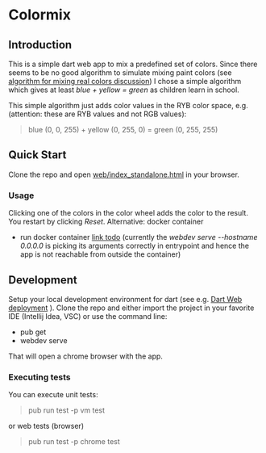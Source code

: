 # Colormix

## Introduction
This is a simple dart web app to mix a predefined set of colors.
Since there seems to be no good algorithm to simulate mixing paint colors (see [algorithm for mixing real colors discussion](https://stackoverflow.com/questions/1351442/is-there-an-algorithm-for-color-mixing-that-works-like-mixing-real-colors)) I chose a simple algorithm which gives at least *blue + yellow = green* as children learn in school.

This simple algorithm just adds color values in the RYB color space, e.g. (attention: these are RYB values and not RGB values):
>   blue (0, 0, 255) + yellow (0, 255, 0) = green (0, 255, 255)

## Quick Start
Clone the repo and open [web/index_standalone.html](https://github.com/tobias-gaenzler/colormix/blob/main/web/index_standalone.html)
in your browser.

### Usage
Clicking one of the colors in the color wheel adds the color to the result.
You restart by clicking *Reset*.
Alternative: docker container
* run docker container [link todo]() (currently the *webdev serve --hostname 0.0.0.0* is picking its arguments correctly in entrypoint and hence the app is not reachable from outside the container)

## Development
Setup your local development environment for dart (see e.g. [Dart Web deployment](https://dart.dev/web/deployment) ).
Clone the repo and either import the project in your favorite IDE (Intellij Idea, VSC) or use the command line:
* pub get
* webdev serve 

That will open a chrome browser with the app.

### Executing tests
You can execute unit tests:
>  pub run test -p vm test

or web tests (browser)
>   pub run test -p chrome test

